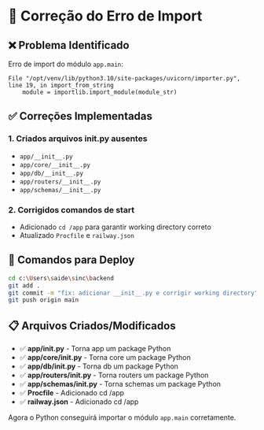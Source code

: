 # 🔧 Correção do Erro de Import

## ❌ Problema Identificado

Erro de import do módulo `app.main`:
```
File "/opt/venv/lib/python3.10/site-packages/uvicorn/importer.py", line 19, in import_from_string
    module = importlib.import_module(module_str)
```

## ✅ Correções Implementadas

### 1. Criados arquivos __init__.py ausentes
- `app/__init__.py`
- `app/core/__init__.py` 
- `app/db/__init__.py`
- `app/routers/__init__.py`
- `app/schemas/__init__.py`

### 2. Corrigidos comandos de start
- Adicionado `cd /app` para garantir working directory correto
- Atualizado `Procfile` e `railway.json`

## 🚀 Comandos para Deploy

```bash
cd c:\Users\saide\sinc\backend
git add .
git commit -m "fix: adicionar __init__.py e corrigir working directory"
git push origin main
```

## 📋 Arquivos Criados/Modificados

- ✅ **app/__init__.py** - Torna app um package Python
- ✅ **app/core/__init__.py** - Torna core um package Python  
- ✅ **app/db/__init__.py** - Torna db um package Python
- ✅ **app/routers/__init__.py** - Torna routers um package Python
- ✅ **app/schemas/__init__.py** - Torna schemas um package Python
- ✅ **Procfile** - Adicionado cd /app
- ✅ **railway.json** - Adicionado cd /app

Agora o Python conseguirá importar o módulo `app.main` corretamente.
